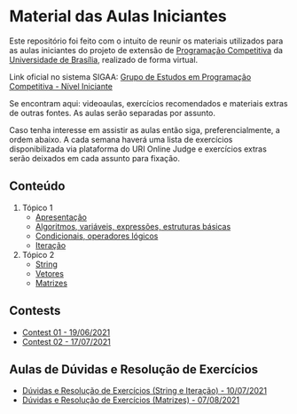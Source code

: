 # Material das Aulas Iniciantes

Este repositório foi feito com o intuito de reunir os materiais utilizados para as aulas iniciantes do projeto de extensão de [Programação Competitiva](http://maratona.unb.br/) da [Universidade de Brasília](http://www.unb.br/), realizado de forma virtual.

Link oficial no sistema SIGAA: [Grupo de Estudos em Programação Competitiva - Nível Iniciante](https://sig.unb.br/sigaa/link/public/extensao/visualizacaoAcaoExtensao/1971)

Se encontram aqui: videoaulas, exercícios recomendados e materiais extras de outras fontes. As aulas serão separadas por assunto.

Caso tenha interesse em assistir as aulas então siga, preferencialmente, a ordem abaixo. A cada semana haverá uma lista de exercícios disponibilizada via plataforma do URI Online Judge e exercícios extras serão deixados em cada assunto para fixação. 

## Conteúdo

1. Tópico 1
    - [Apresentação](introdução/README.md)
    - [Algoritmos, variáveis, expressões, estruturas básicas](algoritmos_variaveis_expressões_estruturas_basicas/README.md)
    - [Condicionais, operadores lógicos](condicionais_operadores_logicos/README.md)
    - [Iteração](iteração/README.md)
2. Tópico 2
    - [String](string/README.md)
    - [Vetores](vetores/README.md)
    - [Matrizes](matrizes/README.md)

## Contests

- [Contest 01 - 19/06/2021](contest01/README.md)
- [Contest 02 - 17/07/2021](contest02/README.md)


## Aulas de Dúvidas e Resolução de Exercícios
- [Dúvidas e Resolução de Exercícios (String e Iteração) - 10/07/2021](dúvidas_e_resolução_de_exercicios_string_e_iteração/README.md)
- [Dúvidas e Resolução de Exercícios (Matrizes) - 07/08/2021](dúvidas_e_resolução_de_exercicios_matrizes/README.md)